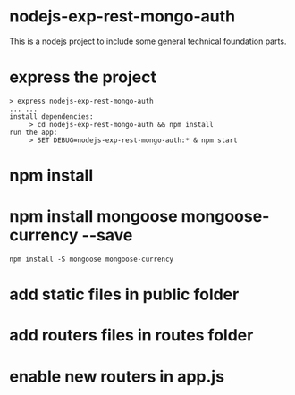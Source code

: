 # nodejs-exp-rest-mongo-auth
This is a nodejs project to include some general technical foundation parts.

# express the project

```
> express nodejs-exp-rest-mongo-auth
... ...
install dependencies:
     > cd nodejs-exp-rest-mongo-auth && npm install
run the app:
     > SET DEBUG=nodejs-exp-rest-mongo-auth:* & npm start
```

# npm install

# npm install mongoose mongoose-currency --save

```
npm install -S mongoose mongoose-currency
```

# add static files in public folder

# add routers files in routes folder

# enable new routers in app.js
